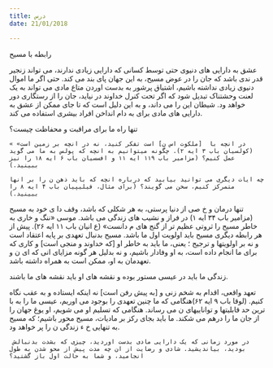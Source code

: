 ```yaml
---
title: درس
date: 21/01/2018

---
```


رابطه با مسیح

عشق به دارایی های دنیوی حتی توسط کسانی که دارایی زیادی ندارند، می تواند زنجیر قدر ندی باشد که جان را در عوض مسیح، به این جهان پای بند می کند. حتی اگر ما اموال دنیوی زیادی نداشته باشیم، اشتیاق پرشور به بدست اوردن متاع مادی می تواند به یک لعنت وحشتناک تبدیل شود که اگر تحت کنرل خداوند در نیاید، جان را از رستگاری دور خواهد  ود. شیطان این را می داند، و به این دلیل است که تا جای ممکن
از عشق به دارایی های مادی برای به دام انداخن افراد بیشری استفاده می کند.

تنها راه ما برای مراقبت و محفاظت چیست؟

`« در انچه با  [ملکوت اس ن] است تفکر کنید، نه در انچه بر زمین است» (کولسیان باب ۳ ایه ۲). چگونه میتوانیم به انچه که پولس به ما می گوید عمل کنیم؟ (مزامیر باب ١١۹ ایه ١١ و افسسیان باب ۶ ایه ١۸ را نیز ببینید.)`

`چه ایات دیگری می توانید بیابید که درباره انچه که باید ذهن ن را بر انها متمرکز کنیم، سخن می گویند؟ (برای مثال، فیلیپیان باب ۴ ایه ۸ را ببینید.)`

تنها درمان و خ صی از دنیا پرستی، به هر شکلی که باشد، وقف دا ی خود به مسیح (مزامیر باب ۳۴ ایه ۱) در فراز و نشیب های زندگی می باشد. موسی «ننگ و خاری به خاطر مسیح را ثروتی عظیم تر از گنج های م  دانست» (ع انیان باب ۱۱ ایه ۲۶). پیش از هر رابطه دیگری مسیح باید اولویت اول ما باشد. مسیح بدنبال تعهدی بر پایه اعتقاد است و نه بر اولویتها و ترجیح ؛ یعنی، ما باید به خاطر او [که خداوند و منجی است] و کاری که برای ما انجام داده است، به او وفادار باشیم، و نه بدلیل هر گونه مزایای انی که ای ن و تعهدمان به او، ممکن است به همراه داشته باشد.

زندگی ما باید در عیسی مستور بوده و نقشه های او باید نقشه های ما باشند.

تعهد واقعی، اقدام به شخم زنی و [به پیش رفن است] نه اینکه ایستاده و به عقب نگاه کنیم. (لوقا باب ۹ ایه ۶۲)هنگامی که ما چنین تعهدی را بوجود می اوریم، عیسی ما را به با ترین حد قابلیتها و تواناییهای ن می رساند. هنگامی که تسلیم او می شویم، او یوغ جهان را از جان ما را درهم می شکند. ما باید بجای  رکز بر مادیات، مسیح محور باشیم؛ که مسیح به تنهایی خ ء زندگی ن را پر خواهد  ود.

`در مورد زمانی که یک دارایی مادی بدست اوردید، چیزی که بشدت بدنبالش￼ بودید، بیاندیشید. شادی و رضایت از ان چه مدت پیش از محو شدن به طول انجامید، و شما به حالت اول باز گشتید؟`